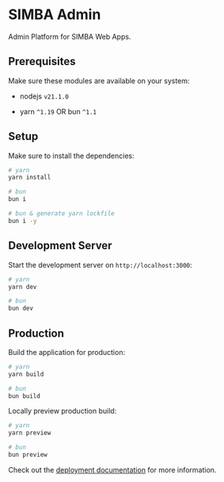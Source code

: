 # SIMBA Admin

Admin Platform for SIMBA Web Apps.

## Prerequisites

Make sure these modules are available on your system:

- nodejs `v21.1.0`

- yarn `^1.19` OR bun `^1.1`

## Setup

Make sure to install the dependencies:

```bash
# yarn
yarn install

# bun
bun i

# bun & generate yarn lockfile
bun i -y
```

## Development Server

Start the development server on `http://localhost:3000`:

```bash
# yarn
yarn dev

# bun
bun dev
```

## Production

Build the application for production:

```bash
# yarn
yarn build

# bun
bun build
```

Locally preview production build:

```bash
# yarn
yarn preview

# bun
bun preview
```

Check out the [deployment documentation](https://nuxt.com/docs/getting-started/deployment) for more information.
